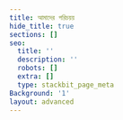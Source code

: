 ```yaml
---
title: আমাদের পরিচয়য়
hide_title: true
sections: []
seo:
  title: ''
  description: ''
  robots: []
  extra: []
  type: stackbit_page_meta
Background: '1'
layout: advanced
---
```

